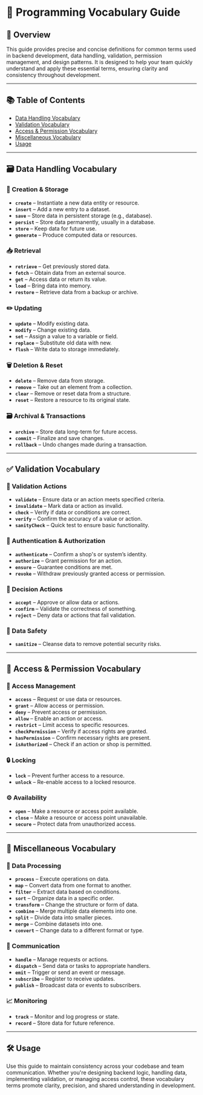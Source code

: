 # 📘 Programming Vocabulary Guide

## 📖 Overview

This guide provides precise and concise definitions for common terms used in backend development, data handling, validation, permission management, and design patterns. It is designed to help your team quickly understand and apply these essential terms, ensuring clarity and consistency throughout development.

---

## 📚 Table of Contents

- [Data Handling Vocabulary](#data-handling-vocabulary)
- [Validation Vocabulary](#validation-vocabulary)
- [Access & Permission Vocabulary](#access--permission-vocabulary)
- [Miscellaneous Vocabulary](#miscellaneous-vocabulary)
- [Usage](#usage)

---

## 🗃️ Data Handling Vocabulary

### 🔧 Creation & Storage
- **`create`** – Instantiate a new data entity or resource.
- **`insert`** – Add a new entry to a dataset.
- **`save`** – Store data in persistent storage (e.g., database).
- **`persist`** – Store data permanently, usually in a database.
- **`store`** – Keep data for future use.
- **`generate`** – Produce computed data or resources.

### 📥 Retrieval
- **`retrieve`** – Get previously stored data.
- **`fetch`** – Obtain data from an external source.
- **`get`** – Access data or return its value.
- **`load`** – Bring data into memory.
- **`restore`** – Retrieve data from a backup or archive.

### ✏️ Updating
- **`update`** – Modify existing data.
- **`modify`** – Change existing data.
- **`set`** – Assign a value to a variable or field.
- **`replace`** – Substitute old data with new.
- **`flush`** – Write data to storage immediately.

### 🗑 Deletion & Reset
- **`delete`** – Remove data from storage.
- **`remove`** – Take out an element from a collection.
- **`clear`** – Remove or reset data from a structure.
- **`reset`** – Restore a resource to its original state.

### 🗃️ Archival & Transactions
- **`archive`** – Store data long-term for future access.
- **`commit`** – Finalize and save changes.
- **`rollback`** – Undo changes made during a transaction.

---

## ✅ Validation Vocabulary

### 🔎 Validation Actions
- **`validate`** – Ensure data or an action meets specified criteria.
- **`invalidate`** – Mark data or action as invalid.
- **`check`** – Verify if data or conditions are correct.
- **`verify`** – Confirm the accuracy of a value or action.
- **`sanityCheck`** – Quick test to ensure basic functionality.

### 🔐 Authentication & Authorization
- **`authenticate`** – Confirm a shop's or system’s identity.
- **`authorize`** – Grant permission for an action.
- **`ensure`** – Guarantee conditions are met.
- **`revoke`** – Withdraw previously granted access or permission.

### 📨 Decision Actions
- **`accept`** – Approve or allow data or actions.
- **`confirm`** – Validate the correctness of something.
- **`reject`** – Deny data or actions that fail validation.

### 🧹 Data Safety
- **`sanitize`** – Cleanse data to remove potential security risks.

---

## 🔐 Access & Permission Vocabulary

### 🚪 Access Management
- **`access`** – Request or use data or resources.
- **`grant`** – Allow access or permission.
- **`deny`** – Prevent access or permission.
- **`allow`** – Enable an action or access.
- **`restrict`** – Limit access to specific resources.
- **`checkPermission`** – Verify if access rights are granted.
- **`hasPermission`** – Confirm necessary rights are present.
- **`isAuthorized`** – Check if an action or shop is permitted.

### 🔒 Locking
- **`lock`** – Prevent further access to a resource.
- **`unlock`** – Re-enable access to a locked resource.

### ⚙️ Availability
- **`open`** – Make a resource or access point available.
- **`close`** – Make a resource or access point unavailable.
- **`secure`** – Protect data from unauthorized access.

---

## 🧰 Miscellaneous Vocabulary

### 🔄 Data Processing
- **`process`** – Execute operations on data.
- **`map`** – Convert data from one format to another.
- **`filter`** – Extract data based on conditions.
- **`sort`** – Organize data in a specific order.
- **`transform`** – Change the structure or form of data.
- **`combine`** – Merge multiple data elements into one.
- **`split`** – Divide data into smaller pieces.
- **`merge`** – Combine datasets into one.
- **`convert`** – Change data to a different format or type.

### 📡 Communication
- **`handle`** – Manage requests or actions.
- **`dispatch`** – Send data or tasks to appropriate handlers.
- **`emit`** – Trigger or send an event or message.
- **`subscribe`** – Register to receive updates.
- **`publish`** – Broadcast data or events to subscribers.

### 📈 Monitoring
- **`track`** – Monitor and log progress or state.
- **`record`** – Store data for future reference.

---

## 🛠 Usage

Use this guide to maintain consistency across your codebase and team communication. Whether you're designing backend logic, handling data, implementing validation, or managing access control, these vocabulary terms promote clarity, precision, and shared understanding in development.
